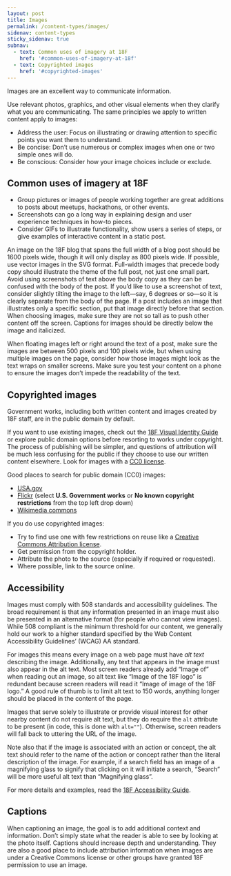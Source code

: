 ```yaml
---
layout: post
title: Images
permalink: /content-types/images/
sidenav: content-types
sticky_sidenav: true
subnav:
  - text: Common uses of imagery at 18F
    href: '#common-uses-of-imagery-at-18f'
  - text: Copyrighted images
    href: '#copyrighted-images'
---
```

Images are an excellent way to communicate information.

Use relevant photos, graphics, and other visual elements when they clarify what you are communicating. The same principles we apply to written content apply to images:

* Address the user: Focus on illustrating or drawing attention to specific points you want them to understand.
* Be concise: Don’t use numerous or complex images when one or two simple ones will do.
* Be conscious: Consider how your image choices include or exclude.

## Common uses of imagery at 18F

* Group pictures or images of people working together are great additions to posts about meetups, hackathons, or other events.
* Screenshots can go a long way in explaining design and user experience techniques in how-to pieces.
* Consider GIFs to illustrate functionality, show users a series of steps, or give examples of interactive content in a static post.

An image on the 18F blog that spans the full width of a blog post should be 1600 pixels wide, though it will only display as 800 pixels wide. If possible, use vector images in the SVG format. Full-width images that precede body copy should illustrate the theme of the full post, not just one small part. Avoid using screenshots of text above the body copy as they can be confused with the body of the post. If you’d like to use a screenshot of text, consider slightly tilting the image to the left—say, 6 degrees or so—so it is clearly separate from the body of the page. If a post includes an image that illustrates only a specific section, put that image directly before that section. When choosing images, make sure they are not so tall as to push other content off the screen. Captions for images should be directly below the image and italicized.

When floating images left or right around the text of a post, make sure the images are between 500 pixels and 100 pixels wide, but when using multiple images on the page, consider how those images might look as the text wraps on smaller screens. Make sure you test your content on a phone to ensure the images don’t impede the readability of the text.

## Copyrighted images

Government works, including both written content and images created by 18F staff, are in the public domain by default.

If you want to use existing images, check out the [18F Visual Identity Guide](https://pages.18f.gov/brand/) or explore public domain options before resorting to works under copyright. The process of publishing will be simpler, and questions of attribution will be much less confusing for the public if they choose to use our written content elsewhere. Look for images with a [CC0 license](https://creativecommons.org/about/cc0).

Good places to search for public domain (CC0) images:

* [USA.gov](https://search.usa.gov/search/images?affiliate=usagov&query=)
* [Flickr](https://www.flickr.com/search/?text=cats&license=8) (select **U.S. Government works** or **No known copyright restrictions** from the top left drop down)
* [Wikimedia commons](https://commons.wikimedia.org/wiki/Category:Public_domain)

If you do use copyrighted images:

* Try to find use one with few restrictions on reuse like a [Creative Commons Attribution license](http://creativecommons.org/licenses/#the-licenses).
* Get permission from the copyright holder.
* Attribute the photo to the source (especially if required or requested).
* Where possible, link to the source online.

## Accessibility

Images must comply with 508 standards and accessibility guidelines. The broad requirement is that any information presented in an image must also be presented in an alternative format (for people who cannot view images). While 508 compliant is the minimum threshold for our content, we generally hold our work to a higher standard specified by the Web Content Accessibility Guidelines’ (WCAG) AA standard.

For images this means every image on a web page must have *alt text* describing the image. Additionally, any text that appears in the image must also appear in the alt text. Most screen readers already add “Image of” when reading out an image, so alt text like “Image of the 18F logo” is redundant because screen readers will read it “Image of image of the 18F logo.” A good rule of thumb is to limit alt text to 150 words, anything longer should be placed in the content of the page.

Images that serve solely to illustrate or provide visual interest for other nearby content do not require alt text, but they do require the `alt` attribute to be present (in code, this is done with `alt=""`). Otherwise, screen readers will fall back to uttering the URL of the image.

Note also that if the image is associated with an action or concept, the alt text should refer to the name of the action or concept rather than the literal description of the image. For example, if a search field has an image of a magnifying glass to signify that clicking on it will initiate a search, “Search” will be more useful alt text than “Magnifying glass”.

For more details and examples, read the [18F Accessibility Guide](https://pages.18f.gov/accessibility/images/).

## Captions

When captioning an image, the goal is to add additional context and information. Don’t simply state what the reader is able to see by looking at the photo itself. Captions should increase depth and understanding. They are also a good place to include attribution information when images are under a Creative Commons license or other groups have granted 18F permission to use an image.
